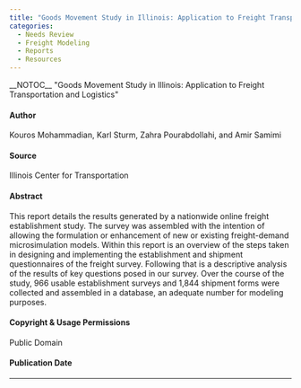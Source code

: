 ```yaml
---
title: "Goods Movement Study in Illinois: Application to Freight Transportation and Logistics"
categories:
  - Needs Review
  - Freight Modeling
  - Reports
  - Resources
---
```


\_\_NOTOC\_\_
"Goods Movement Study in Illinois: Application to Freight Transportation and Logistics"

#### Author

Kouros Mohammadian, Karl Sturm, Zahra Pourabdollahi, and Amir Samimi

#### Source

Illinois Center for Transportation

#### Abstract

This report details the results generated by a nationwide online freight establishment study.
The survey was assembled with the intention of allowing the formulation or enhancement of new or existing
freight-demand microsimulation models. Within this report is an overview of the steps taken in designing and
implementing the establishment and shipment questionnaires of the freight survey. Following that is a
descriptive analysis of the results of key questions posed in our survey. Over the course of the study, 966 usable
establishment surveys and 1,844 shipment forms were collected and assembled in a database, an adequate
number for modeling purposes.

#### Copyright & Usage Permissions

Public Domain

#### Publication Date

------------------------------------------------------------------------

<comments />

